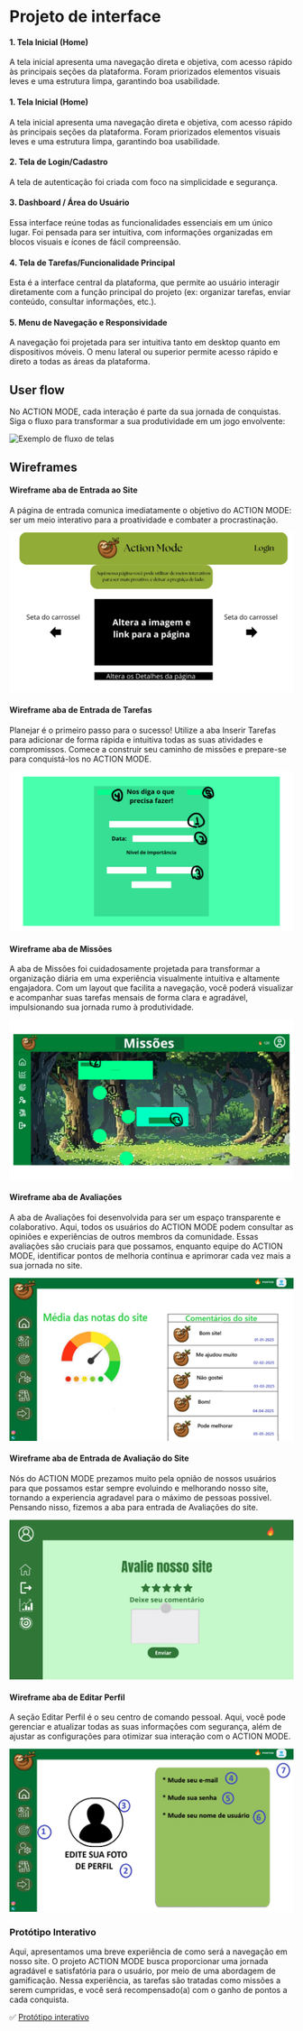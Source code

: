 
# Projeto de interface

#### 1. Tela Inicial (Home)
A tela inicial apresenta uma navegação direta e objetiva, com acesso rápido às principais seções da plataforma. Foram priorizados elementos visuais leves e uma estrutura limpa, garantindo boa usabilidade.

#### 1. Tela Inicial (Home)
A tela inicial apresenta uma navegação direta e objetiva, com acesso rápido às principais seções da plataforma. Foram priorizados elementos visuais leves e uma estrutura limpa, garantindo boa usabilidade.

#### 2. Tela de Login/Cadastro
A tela de autenticação foi criada com foco na simplicidade e segurança.  

#### 3. Dashboard / Área do Usuário
Essa interface reúne todas as funcionalidades essenciais em um único lugar. Foi pensada para ser intuitiva, com informações organizadas em blocos visuais e ícones de fácil compreensão.

#### 4. Tela de Tarefas/Funcionalidade Principal
Esta é a interface central da plataforma, que permite ao usuário interagir diretamente com a função principal do projeto (ex: organizar tarefas, enviar conteúdo, consultar informações, etc.).

#### 5. Menu de Navegação e Responsividade
A navegação foi projetada para ser intuitiva tanto em desktop quanto em dispositivos móveis. O menu lateral ou superior permite acesso rápido e direto a todas as áreas da plataforma.


 ## User flow

No ACTION MODE, cada interação é parte da sua jornada de conquistas. Siga o fluxo para transformar a sua produtividade em um jogo envolvente:

![Exemplo de fluxo de telas](images/procastinação.png)


## Wireframes

#### Wireframe aba de Entrada ao Site
A página de entrada comunica imediatamente o objetivo do ACTION MODE: ser um meio interativo para a proatividade e combater a procrastinação.

![Wireframes](images/abaEntradaSite.jpeg)


#### Wireframe aba de Entrada de Tarefas
Planejar é o primeiro passo para o sucesso! Utilize a aba Inserir Tarefas para adicionar de forma rápida e intuitiva todas as suas atividades e compromissos. Comece a construir seu caminho de missões e prepare-se para conquistá-los no ACTION MODE.

![Wireframes](images/entradaTarefas.png)


#### Wireframe aba de Missões
A aba de Missões foi cuidadosamente projetada para transformar a organização diária em uma experiência visualmente intuitiva e altamente engajadora.
Com um layout que facilita a navegação, você poderá visualizar e acompanhar suas tarefas mensais de forma clara e agradável, impulsionando sua jornada rumo à produtividade.

![Wireframes](images/missoes1.png)


#### Wireframe aba de Avaliações
A aba de Avaliações foi desenvolvida para ser um espaço transparente e colaborativo. Aqui, todos os usuários do ACTION MODE podem consultar as opiniões e experiências de outros membros da comunidade.
Essas avaliações são cruciais para que possamos, enquanto equipe do ACTION MODE, identificar pontos de melhoria contínua e aprimorar cada vez mais a sua jornada no site.

![Wireframes](images/comentarios.jpeg)


#### Wireframe aba de Entrada de Avaliação do Site
Nós do ACTION MODE prezamos muito pela opnião de nossos usuários para que possamos estar sempre evoluindo e melhorando nosso site, tornando a experiencia agradavel para o máximo de pessoas possivel. 
Pensando nisso, fizemos a aba para entrada de Avaliações do site.

![Wireframes](images/avaliarSite.png)


#### Wireframe aba de Editar Perfil
A seção Editar Perfil é o seu centro de comando pessoal. Aqui, você pode gerenciar e atualizar todas as suas informações com segurança, além de ajustar as configurações para otimizar sua interação com o ACTION MODE.

![Wireframes](images/editar%20perfi.jpeg)






### Protótipo Interativo

Aqui, apresentamos uma breve experiência de como será a navegação em nosso site. O projeto ACTION MODE busca proporcionar uma jornada agradável e satisfatória para o usuário, por meio de uma abordagem de gamificação.
Nessa experiência, as tarefas são tratadas como missões a serem cumpridas, e você será recompensado(a) com o ganho de pontos a cada conquista.

✅ [Protótipo interativo](https://www.figma.com/proto/kBXYou2bxlPFA4IgAZoxtn/Procastina%C3%A7%C3%A3o?node-id=129-649&t=C0yAS6AaCgyIx21P-1&scaling=min-zoom&content-scaling=fixed&page-id=0%3A1&starting-point-node-id=129%3A649&show-proto-sidebar=1)  
